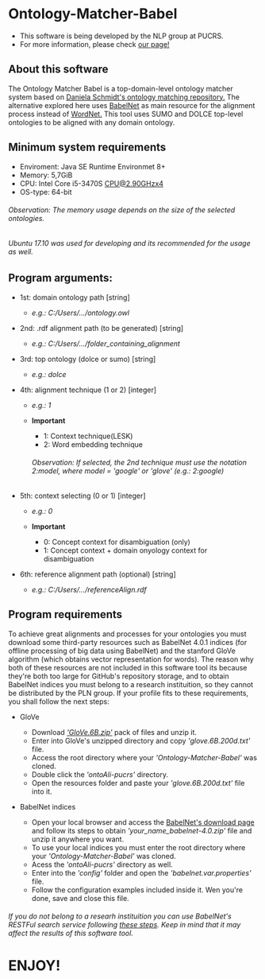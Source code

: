 # Ontology-Matcher-Babel

  * This software is being developed by the NLP group at PUCRS.
  * For more information, please check [our page!](http://www.inf.pucrs.br/linatural/wordpress/)

## About this software

The Ontology Matcher Babel is a top-domain-level ontology matcher system based on [Daniela Schmidt's ontology matching
repository.](https://github.com/danielasch/Ontology-Matcher) The alternative explored here uses [BabelNet](https://babelnet.org/) as main resource for the alignment process instead of [WordNet.](https://wordnet.princeton.edu/)  This tool uses SUMO and DOLCE top-level ontologies to be aligned with any domain ontology.
 
## Minimum system requirements
  
  * Enviroment: Java SE Runtime Environmet 8+
  * Memory:     5,7GiB
  * CPU:        Intel Core i5-3470S CPU@2.90GHzx4
  * OS-type:    64-bit
  
  ###### Observation: The memory usage depends on the size of the selected ontologies.
  ###### Ubuntu 17.10 was used for developing and its recommended for the usage as well.
  
## Program arguments:				       
 
  * 1st: domain ontology path [string]
	* _e.g.: C:/Users/.../ontology.owl_

  * 2nd: .rdf alignment path (to be generated) [string]
	* _e.g.: C:/Users/.../folder_containing_alignment_

  * 3rd: top ontology (dolce or sumo) [string]
	* _e.g.: dolce_

  * 4th: alignment technique (1 or 2) [integer]
	* _e.g.: 1_
        
	* **Important**
		* 1:  Context technique(LESK)
		* 2:  Word embedding technique

       ###### Observation: If selected, the 2nd technique must use the notation _2:model_, where model = 'google' or 'glove' (_e.g.: 2:google_)

  * 5th: context selecting (0 or 1) [integer]
	* _e.g.: 0_

	* **Important**
		* 0:  Concept context for disambiguation (only)
		* 1:  Concept context + domain onyology context for disambiguation

  * 6th: reference alignment path (optional) [string]
  	* _e.g.: C:/Users/.../referenceAlign.rdf_
	
## Program requirements

  To achieve great alignments and processes for your ontologies you must download some third-party resources such as BabelNet 4.0.1 indices (for offline processing of big data using BabelNet) and the stanford GloVe algorithm (which obtains vector representation for words).  The reason why both of these resources are not included in this software tool its because they're both too large for GitHub's repository storage, and to obtain BabelNet indices you must belong to a research instituition, so they cannot be distributed by the PLN group. If your profile fits to these requirements, you shall follow the next steps:
  
  * GloVe
    - Download [_'GloVe.6B.zip'_](https://nlp.stanford.edu/projects/glove/) pack of files and unzip it.
    - Enter into GloVe's unzipped directory and copy _'glove.6B.200d.txt'_ file. 
    - Access the root directory where your _'Ontology-Matcher-Babel'_ was cloned.
    - Double click the _'ontoAli-pucrs'_ directory.
    - Open the resources folder and paste your _'glove.6B.200d.txt'_ file into it.
  
  * BabelNet indices
    - Open your local browser and access the [BabelNet's download page](https://babelnet.org/download) and follow its steps to obtain _'your_name_babelnet-4.0.zip'_ file and unzip it anywhere you want.
    - To use your local indices you must enter the root directory where your _'Ontology-Matcher-Babel'_ was cloned.
    - Acess the _'ontoAli-pucrs'_ directory as well.
    - Enter into the _'config'_ folder and open the _'babelnet.var.properties'_ file.
    - Follow the configuration examples included inside it. Wen you're done, save and close this file.
    
  ###### If you do not belong to a researh instituition you can use BabelNet's RESTFul search service following [these steps](https://babelnet.org/guide#HowcanIdownloadtheBabelNetindices?). Keep in mind that it may affect the results of this software tool.
  
# ENJOY!
